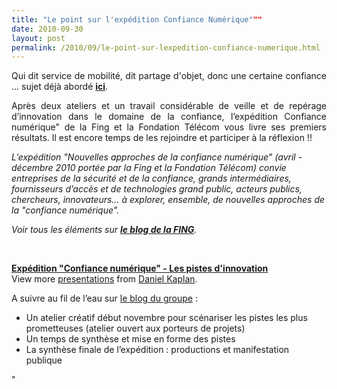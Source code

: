 ```yaml
---
title: "Le point sur l'expédition Confiance Numérique"""
date: 2010-09-30
layout: post
permalink: /2010/09/le-point-sur-lexpedition-confiance-numerique.html
---
```


<p style="text-align: justify">Qui dit service de mobilité, dit partage d'objet, donc une certaine confiance ... sujet déjà abordé <strong><a href="/2010/03/parce-que-la-confiance-est-essentielle.html" target="_blank">ici</a></strong>.</p> <p style="text-align: justify">Après deux ateliers et un travail considérable de veille et de repérage d’innovation dans le domaine de la confiance, l’expédition Confiance numérique" de la Fing et la Fondation Télécom vous livre ses premiers résultats. Il est encore temps de les rejoindre et participer à la réflexion !!</p> <p style=""text-align: justify""><em>L’expédition "Nouvelles approches de la confiance numérique" (avril - décembre 2010 portée par la Fing et la Fondation Télécom) convie entreprises de la sécurité et de la confiance, grands intermédiaires, fournisseurs d’accès et de technologies grand public, acteurs publics, chercheurs, innovateurs… à explorer, ensemble, de nouvelles approches de la "confiance numérique". </em></p> <p style=""text-align: justify""><em>Voir tous les éléments sur <strong><a href=""http://fing.org/?Le-point-sur-l-expedition"" target=""_blank"">le blog de la FING</a></strong>.</em></p> <p><em> </em></p> <div id=""__ss_5321676"" style=""width: 425px""><strong style=""margin: 12px 0 4px""><a href=""http://www.slideshare.net/slidesharefing/expdition-confiance-numrique-les-pistes-dinnovation"" title=""Expédition "Confiance numérique" - Les pistes d'innovation"">Expédition "Confiance numérique" - Les pistes d'innovation</a></strong>         <div style=""padding: 5px 0 12px"">View more <a href=""http://www.slideshare.net/"">presentations</a> from <a href=""http://www.slideshare.net/slidesharefing"">Daniel Kaplan</a>.</div> </div> <p>A suivre au fil de l’eau sur <a href=""http://www.reseaufing.org/pg/groups/20404/confiance-numerique-nouvelles-approches/"">le blog du groupe</a> :</p> <ul> <li>Un atelier créatif début novembre pour scénariser les pistes les plus prometteuses (atelier ouvert aux porteurs de projets)</li> <li>Un temps de synthèse et mise en forme des pistes</li> <li>La synthèse finale de l’expédition : productions et manifestation publique</li> </ul>"
